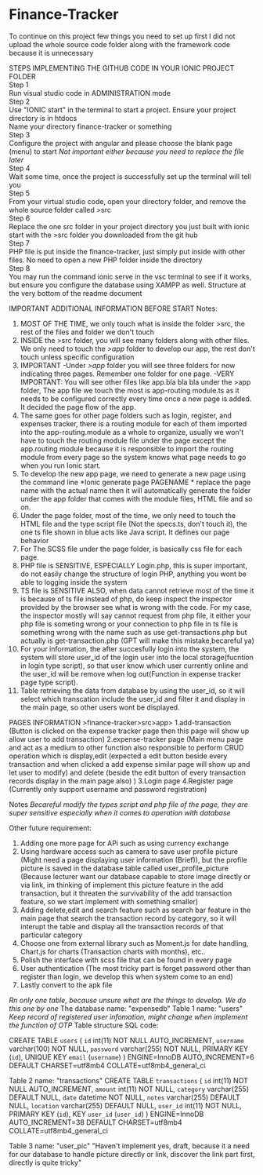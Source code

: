 # Finance-Tracker
To continue on this project few things you need to set up first
I did not upload the whole source code folder along with the framework code because it is unnecessary 

STEPS IMPLEMENTING THE GITHUB CODE IN YOUR IONIC PROJECT FOLDER <br>
Step 1<br>
Run visual studio code in ADMINISTRATION mode<br>
Step 2<br>
Use "IONIC start" in the terminal to start a project. Ensure your project directory is in htdocs<br>
Name your directory finance-tracker or something<br>
Step 3<br>
Configure the project with angular and please choose the blank page (menu) to start *Not important either because you need to replace the file later*<br>
Step 4<br>
Wait some time, once the project is successfully set up the terminal will tell you <br>
Step 5<br>
From your virtual studio code, open your directory folder, and remove the whole source folder called >src<br>
Step 6 <br>
Replace the one src folder in your project directory you just built with ionic start with the >src folder you downloaded from the git hub<br>
Step 7<br>
PHP file is put inside the finance-tracker, just simply put inside with other files. No need to open a new PHP folder inside the directory<br>
Step 8<br>
You may run the command ionic serve in the vsc terminal to see if it works, but ensure you configure the database using XAMPP as well. Structure at the very bottom of the readme document<br>

IMPORTANT ADDITIONAL INFORMATION BEFORE START
Notes:
1. MOST OF THE TIME, we only touch what is inside the folder >src, the rest of the files and folder we don't touch
2. INSIDE the >src folder, you will see many folders along with other files. We only need to touch the *>app* folder to develop our app, the rest don't touch unless specific configuration
3. IMPORTANT
-Under *>app* folder you will see three folders for now indicating three pages. Remember one folder for one page.
-VERY IMPORTANT: You will see other files like app.bla bla bla under the >app folder, The app file we touch the most is app-routing module.ts as it needs to be configured correctly every time once a new page is added. It decided the page flow of the app.
4. The same goes for other page folders such as login, register, and expenses tracker, there is a routing module for each of them imported into the app-routing.module as a whole to organize, usually we won't have to touch the routing module file under the page except the app.routing module because it is responsible to import the routing module from every page so the system knows what page needs to go when you run Ionic start.
5. To develop the new app page, we need to generate a new page using the command line *Ionic generate page PAGENAME * replace the page name with the actual name then it will automatically generate the folder under the app folder that comes with the module files, HTML file and so on.
6. Under the page folder, most of the time, we only need to touch the HTML file and the type script file (Not the specs.ts, don't touch it), the one ts file shown in blue acts like Java script. It defines our page behavior
7. For The SCSS file under the page folder, is basically css file for each page.
8. PHP file is SENSITIVE, ESPECIALLY Login.php, this is super important, do not easily change the structure of login PHP, anything you wont be able to logging inside the system
9. TS file is SENSITIVE ALSO, when data cannot retrieve most of the time it is because of ts file instead of php, do keep inspect the inspector provided by the browser see what is wrong with the code. For my case, the inspector mostly will say cannot request from php file, it either your php file is someting wrong or your connection to php file in ts file is something wrong with the name such as use get-transactions.php but actually is get-transaction.php (GPT will make this mistake,becareful ya)
10. For your information, the after succesfully login into the system, the system will store user_id of the login user into the local storage(fucntion in login type script), so that user know which user currently online and the user_id will be remove when log out(Function in expense tracker page type script).
11. Table retrieving the data from database by using the user_id, so it will select which transcation include the user_id and filter it and display in the main page, so other users wont be displayed.

PAGES INFORMATION >finance-tracker>src>app>
1.add-transaction (Button is clicked on the expense tracker page then this page will show up allow user to add transaction)
2.expense-tracker page (Main menu page and act as a medium to other function also responsible to perform CRUD operation which is display,edit (expected a edit button beside every transaction and when clicked a add expense similar page will show up and let user to modify) and delete (beside the edit button of every transaction records display in the main page also) )
3.Login page 
4.Register page (Currently only support username and password registration)

Notes *Becareful modify the types script and php file of the page, they are super sensitive especially when it comes to operation with database*

Other future requirement:
1. Adding one more page for APi such as using currency exchange
2. Using hardware access such as camera to save user profile picture (Might need a page displaying user information (Brief)), but the profile picture is saved in the database table called user_profile_picture (Because lecturer want our database capable to store image directly or via link, im thinking of implement this picture feature in the add transaction, but it threaten the survivability of the add transaction feature, so we start implement with something smaller)
3. Adding delete,edit and search feature such as search bar feature in the main page that search the transaction record by category, so it will interupt the table and display all the transaction records of that particular category
4. Choose one from external library such as Moment.js for date handling, Chart.js for charts (Transaction charts with months), etc..
5. Polish the interface with scss file that can be found in every page
6. User authentication (The most tricky part is forget password other than register than login, we develop this when system come to an end)
7. Lastly convert to the apk file 

*Rn only one table, because unsure what are the things to develop. We do this one by one*
The database name: "expensedb"
Table 1 name: "users"   *Keep record of registered user infomation, might change when implement the function of OTP*
Table structure SQL code:

CREATE TABLE `users` (
 `id` int(11) NOT NULL AUTO_INCREMENT,
 `username` varchar(100) NOT NULL,
 `password` varchar(255) NOT NULL,
 PRIMARY KEY (`id`),
 UNIQUE KEY `email` (`username`)
) ENGINE=InnoDB AUTO_INCREMENT=6 DEFAULT CHARSET=utf8mb4 COLLATE=utf8mb4_general_ci

Table 2 name: "transactions"
CREATE TABLE `transactions` (
 `id` int(11) NOT NULL AUTO_INCREMENT,
 `amount` int(11) NOT NULL,
 `category` varchar(255) DEFAULT NULL,
 `date` datetime NOT NULL,
 `notes` varchar(255) DEFAULT NULL,
 `location` varchar(255) DEFAULT NULL,
 `user_id` int(11) NOT NULL,
 PRIMARY KEY (`id`),
 KEY `user_id` (`user_id`)
) ENGINE=InnoDB AUTO_INCREMENT=38 DEFAULT CHARSET=utf8mb4 COLLATE=utf8mb4_general_ci

Table 3 name: "user_pic" 
"Haven't implement yes, draft, because it a need for our database to handle picture directly or link, discover the link part first, directly is quite tricky"